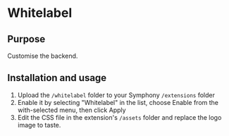 # Whitelabel
 
## Purpose
Customise the backend.

## Installation and usage
 
1. Upload the `/whitelabel` folder to your Symphony `/extensions` folder
2. Enable it by selecting "Whitelabel" in the list, choose Enable from the with-selected menu, then click Apply
3. Edit the CSS file in the extension's `/assets` folder and replace the logo image to taste.
